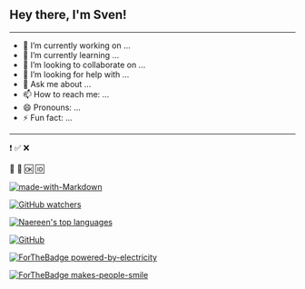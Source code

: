 ## Hey there, I'm Sven!

***

- 🔭 I’m currently working on ...
- 🌱 I’m currently learning ...
- 👯 I’m looking to collaborate on ...
- 🤔 I’m looking for help with ...
- 💬 Ask me about ...
- 📫 How to reach me: ...
- 😄 Pronouns: ...
- ⚡ Fun fact: ...

***

❗
✅
❌

🔴
🔁
🆗
🆔


[![made-with-Markdown](https://img.shields.io/badge/Made%20with-Markdown-1f425f.svg)](http://commonmark.org)



[![GitHub watchers](https://img.shields.io/github/watchers/Naereen/StrapDown.js.svg?style=social&label=Watch&maxAge=2592000)](https://GitHub.com/Naereen/StrapDown.js/watchers/)



[![Naereen's top languages](https://github-readme-stats.vercel.app/api/top-langs/?username=Naereen&theme=blue-green)](https://github.com/anuraghazra/github-readme-stats)



[![GitHub](https://badgen.net/badge/icon/github?icon=github&label)](https://github.com)


[![ForTheBadge powered-by-electricity](http://ForTheBadge.com/images/badges/powered-by-electricity.svg)](http://ForTheBadge.com)


[![ForTheBadge makes-people-smile](http://ForTheBadge.com/images/badges/makes-people-smile.svg)](http://ForTheBadge.com)



